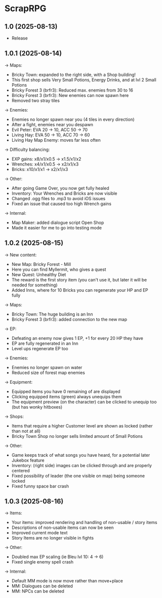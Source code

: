 ﻿# ScrapRPG
## 1.0 (2025-08-13)
- Release 



## 1.0.1 (2025-08-14)
-> Maps:
- Bricky Town: expanded to the right side, with a Shop building!
- This first shop sells Very Small Potions, Energy Drinks, and at lvl 2 Small Potions
- Bricky Forest 3 (brfr3): Reduced max. enemies from 30 to 16
- Bricky Forest 3 (brfr3): New enemies can now spawn here
- Removed two stray tiles

-> Enemies:
- Enemies no longer spawn near you (4 tiles in every direction)
- After a fight, enemies near you despawn
- Evil Peter: EVA 20 -> 10, ACC 50 -> 70
- Living Hay: EVA 50 -> 10, ACC 70 -> 60
- Living Hay Map Enemy: moves far less often

-> Difficulty balancing:
- EXP gains: x8/x1/x0.5 -> x1.5/x1/x2
- Wrenches: x4/x1/x0.5 -> x2/x1/x3
- Bricks: x10/x1/x1 -> x2/x1/x3

-> Other:
- After going Game Over, you now get fully healed
- Inventory: Your Wrenches and Bricks are now visible
- Changed .ogg files to .mp3 to avoid iOS issues
- Fixed an issue that caused too high Wrench gains

-> Internal:
- Map Maker: added dialogue script Open Shop
- Made it easier for me to go into testing mode



## 1.0.2 (2025-08-15)
-> New content:
- New Map: Bricky Forest - Mill
- Here you can find Myllermit, who gives a quest
- New Quest: Unhealthy Diet
- The reward is the first story item (you can't use it, but later it will be needed for something)
- Added Inns, where for 10 Bricks you can regenerate your HP and EP fully

-> Maps:
- Bricky Town: The huge building is an Inn
- Bricky Forest 3 (brfr3): added connection to the new map

-> EP:
- Defeating an enemy now gives 1 EP, +1 for every 20 HP they have
- EP are fully regenerated in an Inn
- Level ups regenerate EP too

-> Enemies:
- Enemies no longer spawn on water
- Reduced size of forest map enemies

-> Equipment:
- Equipped items you have 0 remaining of are displayed
- Clicking equipped items (green) always unequips them
- The equipment preview (on the character) can be clicked to unequip too (but has wonky hitboxes)

-> Shops:
- Items that require a higher Customer level are shown as locked (rather than not at all)
- Bricky Town Shop no longer sells limited amount of Small Potions

-> Other:
- Game keeps track of what songs you have heard, for a potential later Jukebox feature
- Inventory: (right side) images can be clicked through and are properly centered
- Fixed possibility of leader (the one visible on map) being someone locked
- Fixed funny space bar crash



## 1.0.3 (2025-08-16)
-> Items:
- Your items: improved rendering and handling of non-usable / story items
- Descriptions of non-usable items can now be seen
- Improved current mode text
- Story Items are no longer visible in fights

-> Other:
- Doubled max EP scaling (ie Bleu lvl 10: 4 -> 6)
- Fixed single enemy spell crash

-> Internal:
- Default MM mode is now move rather than move+place
- MM: Dialogues can be deleted
- MM: NPCs can be deleted